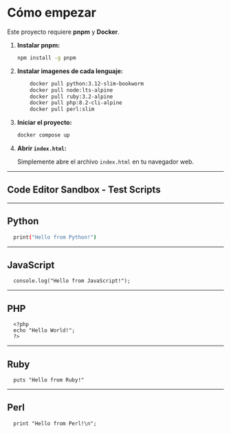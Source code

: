 # Cómo empezar

Este proyecto requiere **pnpm** y **Docker**.

1.  **Instalar pnpm:**

    ```bash
    npm install -g pnpm
    ```
2. **Instalar imagenes de cada lenguaje:**

    ```bash
        docker pull python:3.12-slim-bookworm
        docker pull node:lts-alpine
        docker pull ruby:3.2-alpine
        docker pull php:8.2-cli-alpine
        docker pull perl:slim
    ```


3.  **Iniciar el proyecto:**

    ```bash
    docker compose up
    ```

4.  **Abrir `index.html`:**

    Simplemente abre el archivo `index.html` en tu navegador web.

---

## Code Editor Sandbox - Test Scripts

---

## Python

```bash
  print("Hello from Python!")
```

---

## JavaScript

```
  console.log("Hello from JavaScript!");
```

---

## PHP

```
  <?php
  echo "Hello World!";
  ?>
```

---

## Ruby

```
  puts "Hello from Ruby!"
```

---

## Perl

```
  print "Hello from Perl!\n";
```